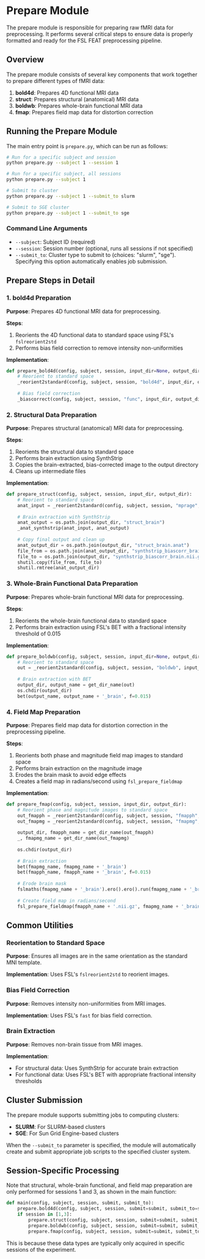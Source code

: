 # Prepare Module

The prepare module is responsible for preparing raw fMRI data for preprocessing. It performs several critical steps to ensure data is properly formatted and ready for the FSL FEAT preprocessing pipeline.

## Overview

The prepare module consists of several key components that work together to prepare different types of fMRI data:

1. **bold4d**: Prepares 4D functional MRI data
2. **struct**: Prepares structural (anatomical) MRI data
3. **boldwb**: Prepares whole-brain functional MRI data
4. **fmap**: Prepares field map data for distortion correction

## Running the Prepare Module

The main entry point is `prepare.py`, which can be run as follows:

```bash
# Run for a specific subject and session
python prepare.py --subject 1 --session 1

# Run for a specific subject, all sessions
python prepare.py --subject 1

# Submit to cluster
python prepare.py --subject 1 --submit_to slurm

# Submit to SGE cluster
python prepare.py --subject 1 --submit_to sge
```

### Command Line Arguments

- `--subject`: Subject ID (required)
- `--session`: Session number (optional, runs all sessions if not specified)
- `--submit_to`: Cluster type to submit to (choices: "slurm", "sge"). Specifying this option automatically enables job submission.

## Prepare Steps in Detail

### 1. bold4d Preparation

**Purpose**: Prepares 4D functional MRI data for preprocessing.

**Steps**:
1. Reorients the 4D functional data to standard space using FSL's `fslreorient2std`
2. Performs bias field correction to remove intensity non-uniformities

**Implementation**:
```python
def prepare_bold4d(config, subject, session, input_dir=None, output_dir=None):
    # Reorient to standard space
    _reorient2standard(config, subject, session, "bold4d", input_dir, output_dir)
    
    # Bias field correction
    _biascorrect(config, subject, session, "func", input_dir, output_dir)
```

### 2. Structural Data Preparation

**Purpose**: Prepares structural (anatomical) MRI data for preprocessing.

**Steps**:
1. Reorients the structural data to standard space
2. Performs brain extraction using SynthStrip
3. Copies the brain-extracted, bias-corrected image to the output directory
4. Cleans up intermediate files

**Implementation**:
```python
def prepare_struct(config, subject, session, input_dir, output_dir):
    # Reorient to standard space
    anat_input = _reorient2standard(config, subject, session, "mprage", input_dir, output_dir)
    
    # Brain extraction with SynthStrip
    anat_output = os.path.join(output_dir, "struct_brain")
    _anat_synthstrip(anat_input, anat_output)
    
    # Copy final output and clean up
    anat_output_dir = os.path.join(output_dir, "struct_brain.anat")
    file_from = os.path.join(anat_output_dir, "synthstrip_biascorr_brain.nii.gz")
    file_to = os.path.join(output_dir, "synthstrip_biascorr_brain.nii.gz")
    shutil.copy(file_from, file_to)
    shutil.rmtree(anat_output_dir)
```

### 3. Whole-Brain Functional Data Preparation

**Purpose**: Prepares whole-brain functional MRI data for preprocessing.

**Steps**:
1. Reorients the whole-brain functional data to standard space
2. Performs brain extraction using FSL's BET with a fractional intensity threshold of 0.015

**Implementation**:
```python
def prepare_boldwb(config, subject, session, input_dir=None, output_dir=None):
    # Reorient to standard space
    out = _reorient2standard(config, subject, session, "boldwb", input_dir, output_dir)
    
    # Brain extraction with BET
    output_dir, output_name = get_dir_name(out)
    os.chdir(output_dir)
    bet(output_name, output_name + '_brain', f=0.015)
```

### 4. Field Map Preparation

**Purpose**: Prepares field map data for distortion correction in the preprocessing pipeline.

**Steps**:
1. Reorients both phase and magnitude field map images to standard space
2. Performs brain extraction on the magnitude image
3. Erodes the brain mask to avoid edge effects
4. Creates a field map in radians/second using `fsl_prepare_fieldmap`

**Implementation**:
```python
def prepare_fmap(config, subject, session, input_dir, output_dir):
    # Reorient phase and magnitude images to standard space
    out_fmapph = _reorient2standard(config, subject, session, "fmapph", input_dir, output_dir)
    out_fmapmg = _reorient2standard(config, subject, session, "fmapmg", input_dir, output_dir)
    
    output_dir, fmapph_name = get_dir_name(out_fmapph)
    _, fmapmg_name = get_dir_name(out_fmapmg)
    
    os.chdir(output_dir)
    
    # Brain extraction
    bet(fmapmg_name, fmapmg_name + '_brain')
    bet(fmapph_name, fmapph_name + '_brain', f=0.015)
    
    # Erode brain mask
    fslmaths(fmapmg_name + '_brain').ero().ero().run(fmapmg_name + '_brain_ero')
    
    # Create field map in radians/second
    fsl_prepare_fieldmap(fmapph_name + '.nii.gz', fmapmg_name + '_brain_ero.nii.gz', 'fmap_rads', 1.02)
```

## Common Utilities

### Reorientation to Standard Space

**Purpose**: Ensures all images are in the same orientation as the standard MNI template.

**Implementation**: Uses FSL's `fslreorient2std` to reorient images.

### Bias Field Correction

**Purpose**: Removes intensity non-uniformities from MRI images.

**Implementation**: Uses FSL's `fast` for bias field correction.

### Brain Extraction

**Purpose**: Removes non-brain tissue from MRI images.

**Implementation**: 
- For structural data: Uses SynthStrip for accurate brain extraction
- For functional data: Uses FSL's BET with appropriate fractional intensity thresholds

## Cluster Submission

The prepare module supports submitting jobs to computing clusters:

- **SLURM**: For SLURM-based clusters
- **SGE**: For Sun Grid Engine-based clusters

When the `--submit_to` parameter is specified, the module will automatically create and submit appropriate job scripts to the specified cluster system.

## Session-Specific Processing

Note that structural, whole-brain functional, and field map preparation are only performed for sessions 1 and 3, as shown in the main function:

```python
def main(config, subject, session, submit, submit_to):
    prepare.bold4d(config, subject, session, submit=submit, submit_to=submit_to)
    if session in [1,3]:
        prepare.struct(config, subject, session, submit=submit, submit_to=submit_to)
        prepare.boldwb(config, subject, session, submit=submit, submit_to=submit_to)
        prepare.fmap(config, subject, session, submit=submit, submit_to=submit_to)
```

This is because these data types are typically only acquired in specific sessions of the experiment. 
